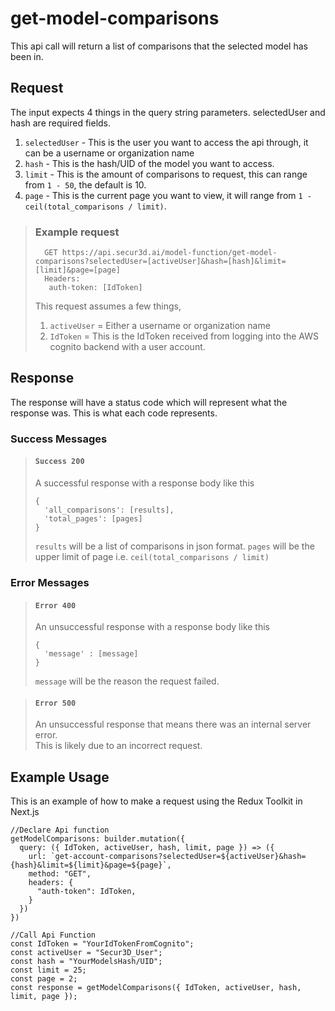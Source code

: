 # get-model-comparisons

This api call will return a list of comparisons that the selected model has been in.

## Request

The input expects 4 things in the query string parameters. selectedUser and hash are required fields.  
1. ``selectedUser`` - This is the user you want to access the api through, it can be a username or organization name
2. ``hash`` - This is the hash/UID of the model you want to access.
3. ``limit`` - This is the amount of comparisons to request, this can range from ``1 - 50``, the default is 10.
4. ``page`` - This is the current page you want to view, it will range from ``1 - ceil(total_comparisons / limit)``.

> ### Example request
>
>       GET https://api.secur3d.ai/model-function/get-model-comparisons?selectedUser=[activeUser]&hash=[hash]&limit=[limit]&page=[page]
>       Headers:
>        auth-token: [IdToken]
> 
> This request assumes a few things,
> 1. ``activeUser`` = Either a username or organization name
> 2. ``IdToken`` = This is the IdToken received from logging into the AWS    cognito backend with a user account.

## Response

The response will have a status code which will represent what the response was. This is what each code represents.

### Success Messages

> #### ``Success 200``
> A successful response with a response body like this
>
>     {
>       'all_comparisons': [results],
>       'total_pages': [pages]
>     }
> ``results`` will be a list of comparisons in json format.
> ``pages`` will be the upper limit of page i.e. ``ceil(total_comparisons / limit)``

### Error Messages

> #### ``Error 400``
> An unsuccessful response with a response body like this
>
>     {
>       'message' : [message]
>     }
> ``message`` will be the reason the request failed.

> #### ``Error 500``
> An unsuccessful response that means there was an internal server error.  
> This is likely due to an incorrect request.

## Example Usage

This is an example of how to make a request using the Redux Toolkit in Next.js

    //Declare Api function
    getModelComparisons: builder.mutation({
      query: ({ IdToken, activeUser, hash, limit, page }) => ({
        url: `get-account-comparisons?selectedUser=${activeUser}&hash={hash}&limit=${limit}&page=${page}`,
        method: "GET",
        headers: {
          "auth-token": IdToken,
        }
      })
    })

    //Call Api Function
    const IdToken = "YourIdTokenFromCognito";
    const activeUser = "Secur3D_User";
    const hash = "YourModelsHash/UID";
    const limit = 25;
    const page = 2;
    const response = getModelComparisons({ IdToken, activeUser, hash, limit, page });